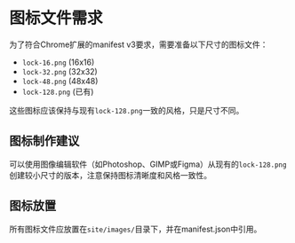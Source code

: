 # 图标文件需求

为了符合Chrome扩展的manifest v3要求，需要准备以下尺寸的图标文件：

- `lock-16.png` (16x16)
- `lock-32.png` (32x32)
- `lock-48.png` (48x48)
- `lock-128.png` (已有)

这些图标应该保持与现有`lock-128.png`一致的风格，只是尺寸不同。

## 图标制作建议

可以使用图像编辑软件（如Photoshop、GIMP或Figma）从现有的`lock-128.png`创建较小尺寸的版本，注意保持图标清晰度和风格一致性。

## 图标放置

所有图标文件应放置在`site/images/`目录下，并在manifest.json中引用。 
